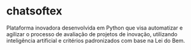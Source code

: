 # chatsoftex
Plataforma inovadora desenvolvida em Python que visa automatizar e agilizar o processo de avaliação de projetos de inovação, utilizando inteligência artificial e critérios padronizados com base na Lei do Bem.
